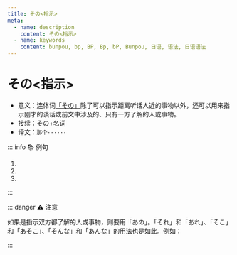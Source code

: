 ```yaml
---
title: その<指示>
meta:
  - name: description
    content: その<指示>
  - name: keywords
    content: bunpou, bp, BP, Bp, bP, Bunpou, 日语, 语法, 日语语法
---
```


# その<指示> <Badge type="tip" text="N5" />

* 意义：连体词[「その」](../../kosoado.md#この・その・あの・どの-指示)除了可以指示距离听话人近的事物以外，还可以用来指示刚才的谈话或前文中涉及的、只有一方了解的人或事物。
* 接续：その+名词
* 译文：`那个······`

::: info :books: 例句

1. <grammer-content id='1-4-7-0' sentence="A: [相手/あいて]の[人/ひと]は[今/いま]でもいい[友達/ともだち]です。" trans='对方现在还是好朋友。' />
   <grammer-content id='1-4-7-1' sentence="B: **その**[人/ひと]は[今/いま]、[日本/にほん]ですか。" trans='那个人现在在日本么？' />
2. <grammer-content id='1-4-7-2' sentence="１[年生/ねんせい]の[時/とき]の[先生/せんせい]は[田中/やまだ][先生/せんせい]でした。**その**[先生/せんせい]はとても[厳/きび]しかったです。" trans='一年级时候的老师是田中老师。那位老师超严厉。' />
3. <grammer-content id='1-4-7-3' sentence="A: [高橋/たかはし]さんは[私/わたし]の[友達/ともだち]です。" trans='高桥是我的好朋友。' />
   <grammer-content id='1-4-7-4' sentence="B: **その**[方/かた]も[京華/きょうか][大学/だいがく]の[語学/ごがく][留学生/りゅうがくせい]ですか。" trans='她也是京华大学的语言留学生。' />

:::

::: danger :warning: 注意

如果是指示双方都了解的人或事物，则要用「あの」。「それ」和「あれ」、「そこ」和「あそこ」、「そんな」和「あんな」的用法也是如此。例如：

<div class='bunpou-block'>

  <grammer-content id='1-4-7-5' sentence="A: [経済/けいざい][学部/がくぶの][高橋/たかはし][先生/せんせい]はかっこいいですね。" trans='A: 经济系的高桥老师可真帅啊！' />

  <grammer-content id='1-4-7-6' sentence="B: そうですね。でも、**あの**[先生/せんせい]はもう[結婚/けっこん]しましたよ。" trans='B: 没错没错！不过，高桥老师已经结婚了哟~' />

  <grammer-content id='1-4-7-7' sentence="A: えぇ？！Σ(ﾟдﾟlll)" trans='A: 诶？！Σ(ﾟдﾟlll)' />

</div>
:::
